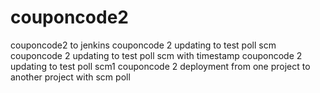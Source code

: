 # couponcode2
couponcode2 to jenkins
couponcode 2 updating to test poll scm
couponcode 2 updating to test poll scm with timestamp
couponcode 2 updating to test poll scm1
couponcode 2 deployment from one project to another project with scm poll
